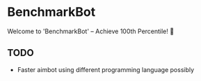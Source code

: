 # BenchmarkBot
Welcome to 'BenchmarkBot' – Achieve 100th Percentile! 🚀

## TODO
* Faster aimbot using different programming language possibly